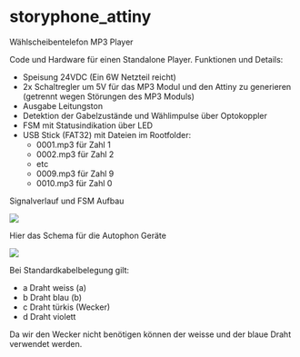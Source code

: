 # storyphone_attiny
Wählscheibentelefon MP3 Player

Code und Hardware für einen Standalone Player. Funktionen und Details:
- Speisung 24VDC (Ein 6W Netzteil reicht)
- 2x Schaltregler um 5V für das MP3 Modul und den Attiny zu generieren (getrennt wegen Störungen des MP3 Moduls)
- Ausgabe Leitungston 
- Detektion der Gabelzustände und Wählimpulse über Optokoppler
- FSM mit Statusindikation über LED
- USB Stick (FAT32) mit Dateien im Rootfolder:
  - 0001.mp3 für Zahl 1
  - 0002.mp3 für Zahl 2 
  -  etc 
  - 0009.mp3 für Zahl 9
  - 0010.mp3 für Zahl 0

Signalverlauf und FSM Aufbau

![](https://github.com/sxwid/storyphone_attiny/blob/b8405406c7edf630e6ffa7b5f0768eefb24f5b94/impulse.png)

Hier das Schema für die Autophon Geräte

![](https://raw.githubusercontent.com/sxwid/storyphone/master/autophon.png)

Bei Standardkabelbelegung gilt:
- a Draht weiss (a)
- b Draht blau (b) 
- c Draht türkis (Wecker)
- d Draht violett

Da wir den Wecker nicht benötigen können der weisse und der blaue Draht verwendet werden.

